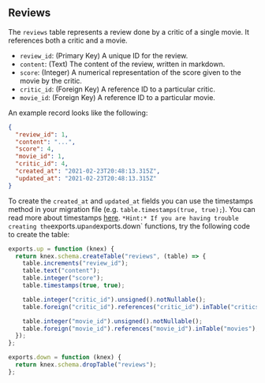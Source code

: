 ## Reviews

The `reviews` table represents a review done by a critic of a single movie. It references both a critic and a movie.

- `review_id`: (Primary Key) A unique ID for the review.
- `content`: (Text) The content of the review, written in markdown.
- `score`: (Integer) A numerical representation of the score given to the movie by the critic.
- `critic_id`: (Foreign Key) A reference ID to a particular critic.
- `movie_id`: (Foreign Key) A reference ID to a particular movie.

An example record looks like the following:

```json
{
  "review_id": 1,
  "content": "...",
  "score": 4,
  "movie_id": 1,
  "critic_id": 4,
  "created_at": "2021-02-23T20:48:13.315Z",
  "updated_at": "2021-02-23T20:48:13.315Z"
}
```

To create the `created_at` and `updated_at` fields you can use the timestamps method in your migration file (e.g. `table.timestamps(true, true);`). You can read more about timestamps [here](https://knexjs.org/#Schema-timestamps).
`*Hint:* If you are having trouble creating the`exports.up`and`exports.down` functions, try the following code to create the table:

```js
exports.up = function (knex) {
  return knex.schema.createTable("reviews", (table) => {
    table.increments("review_id");
    table.text("content");
    table.integer("score");
    table.timestamps(true, true);

    table.integer("critic_id").unsigned().notNullable();
    table.foreign("critic_id").references("critic_id").inTable("critics");

    table.integer("movie_id").unsigned().notNullable();
    table.foreign("movie_id").references("movie_id").inTable("movies");
  });
};

exports.down = function (knex) {
  return knex.schema.dropTable("reviews");
};
```
